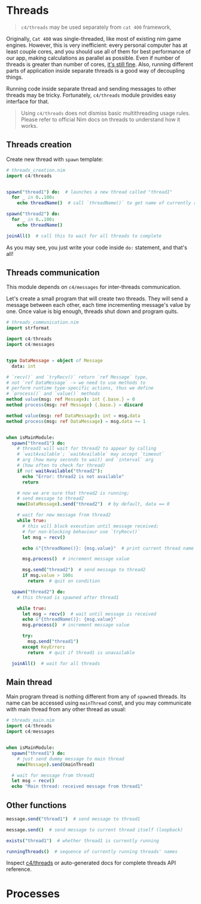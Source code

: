 Threads
=======

> `c4/threads` may be used separately from `cat 400` framework,

Originally, `Cat 400` was single-threaded, like most of existing nim game engines. However, this is very inefficient: every personal computer has at least couple cores, and you should use all of them for best performance of our app, making calculations as parallel as possible. Even if number of threads is greater than number of cores, [it's still fine](https://stackoverflow.com/questions/3126154/multithreading-what-is-the-point-of-more-threads-than-cores). Also, running different parts of application inside separate threads is a good way of decoupling things.

Running code inside separate thread and sending messages to other threads may be tricky. Fortunately, `c4/threads`  module provides easy interface for that.

> Using `c4/threads` does not dismiss basic multithreading usage rules. Please refer to official Nim docs on threads to understand how it works.

Threads creation
-------

Create new thread with `spawn` template:

```nim
# threads_creation.nim
import c4/threads


spawn("thread1") do:  # launches a new thread called "thread1"
  for _ in 0..100:
    echo threadName()  # call `threadName()` to get name of currently running thread

spawn("thread2") do:
  for _ in 0..100:
    echo threadName()

joinAll()  # call this to wait for all threads to complete
```

As you may see, you just write your code inside `do:` statement, and that's all!

Threads communication
----

This module depends on `c4/messages` for inter-threads communication.

Let's create a small program that will create two threads. They will send a message between each other, each time incrementing message's value by one. Once value is big enough, threads shut down and program quits.


```nim
# threads_communication.nim
import strformat

import c4/threads
import c4/messages


type DataMessage = object of Message
  data: int

# `recv()` and `tryRecv()` return `ref Message` type,
# not `ref DataMessage` -> we need to use methods to
# perform runtime type-specific actions, thus we define
# `process()` and `value()` methods
method value(msg: ref Message): int {.base.} = 0
method process(msg: ref Message) {.base.} = discard

method value(msg: ref DataMessage): int = msg.data
method process(msg: ref DataMessage) = msg.data += 1


when isMainModule:
  spawn("thread1") do:
    # thread1 will wait for thread2 to appear by calling
    # `waitAvailable`; `waitAvailable` may accept `timeout`
    # arg (how many seconds to wait) and `interval` arg
    # (how often to check for thread)
    if not waitAvailable("thread2"):
      echo "Error: thread2 is not available"
      return

    # now we are sure that thread2 is running;
    # send message to thread2
    new(DataMessage).send("thread2")  # by default, data == 0

    # wait for new message from thread2
    while true:
      # this will block execution until message received;
      # for non-blocking behaviour use `tryRecv()`
      let msg = recv()

      echo &"{threadName()}: {msg.value}"  # print current thread name and message value

      msg.process()  # increment message value

      msg.send("thread2")  # send message to thread2
      if msg.value > 100:
        return  # quit on condition

  spawn("thread2") do:
    # this thread is spawned after thread1

    while true:
      let msg = recv()  # wait until message is received
      echo &"{threadName()}: {msg.value}"
      msg.process()  # increment message value

      try:
        msg.send("thread1")
      except KeyError:
        return  # quit if thread1 is unavailable

  joinAll()  # wait for all threads
```

Main thread
-----------

Main program thread is nothing different from any of `spawn`ed threads. Its name can be accessed using `mainThread` const, and you may communicate with main thread from any other thread as usual:

```nim
# threads_main.nim
import c4/threads
import c4/messages


when isMainModule:
  spawn("thread1") do:
    # just send dummy message to main thread
    new(Message).send(mainThread)

  # wait for message from thread1
  let msg = recv()
  echo "Main thread: received message from thread1"
```

Other functions
---------------

```nim
message.send("thread1")  # send message to thread1

message.send()  # send message to current thread itself (loopback)

exists("thread1")  # whether thread1 is currently running

runningThreads()  # sequence of currently running threads' names
```

Inspect [c4/threads](../../../c4/threads.nim) or auto-generated docs for complete threads API reference.

Processes
=========

